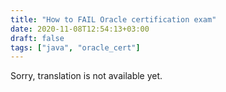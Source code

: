 ```yaml
---
title: "How to FAIL Oracle certification exam"
date: 2020-11-08T12:54:13+03:00
draft: false
tags: ["java", "oracle_cert"]
---
```


​​Sorry, translation is not available yet.
